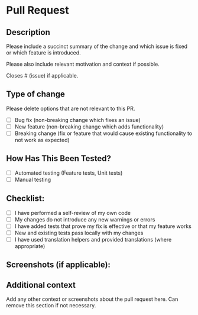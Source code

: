 # Pull Request

## Description

Please include a succinct summary of the change and which issue is fixed or which feature is introduced. 

Please also include relevant motivation and context if possible.

Closes # (issue) if applicable.

## Type of change

Please delete options that are not relevant to this PR.

- [ ] Bug fix (non-breaking change which fixes an issue)
- [ ] New feature (non-breaking change which adds functionality)
- [ ] Breaking change (fix or feature that would cause existing functionality to not work as expected)

## How Has This Been Tested?

- [ ] Automated testing (Feature tests, Unit tests)
- [ ] Manual testing

## Checklist:

- [ ] I have performed a self-review of my own code
- [ ] My changes do not introduce any new warnings or errors
- [ ] I have added tests that prove my fix is effective or that my feature works
- [ ] New and existing tests pass locally with my changes
- [ ] I have used translation helpers and provided translations (where appropriate)

## Screenshots (if applicable):

## Additional context

Add any other context or screenshots about the pull request here. Can remove this section if not necessary. 
